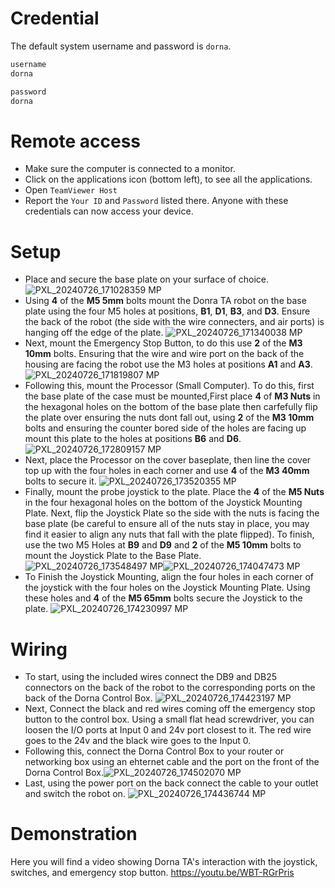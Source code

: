 # Credential
The default system username and password is `dorna`.
```bash
username
dorna

password
dorna
```

# Remote access
- Make sure the computer is connected to a monitor.
- Click on the applications icon (bottom left), to see all the applications.
- Open `TeamViewer Host`
- Report the `Your ID` and `Password` listed there. Anyone with these credentials can now access your device.

# Setup
- Place and secure the base plate on your surface of choice.![PXL_20240726_171028359 MP](https://github.com/user-attachments/assets/cfca73da-3b19-4245-977e-958e5c6d1231)
- Using  **4** of the **M5 5mm** bolts mount the Donra TA robot on the base plate using the four M5 holes at positions, **B1**, **D1**, **B3**, and **D3**. Ensure the back of the robot (the side with the wire connecters, and air ports) is hanging off the edge of the plate. ![PXL_20240726_171340038 MP](https://github.com/user-attachments/assets/25ae8a1f-a4d7-4da5-847c-69f93b8b0d24)
- Next, mount the Emergency Stop Button, to do this use **2** of the **M3 10mm** bolts. Ensuring that the wire and wire port on the back of the housing are facing the robot use the M3 holes at positions **A1** and **A3**. ![PXL_20240726_171819807 MP](https://github.com/user-attachments/assets/2571ed44-8a6d-4d37-8796-5ba5254b516c)
- Following this, mount the Processor (Small Computer). To do this, first the base plate of the case must be mounted,First place **4** of **M3 Nuts** in the hexagonal holes on the bottom of the base plate then carfefully flip the plate over ensuring the nuts dont fall out, using **2** of the **M3 10mm** bolts and ensuring the counter bored side of the holes are facing up mount this plate to the holes at positions **B6** and **D6**.![PXL_20240726_172809157 MP](https://github.com/user-attachments/assets/c6a0bd66-c83c-428c-97e0-58de5cdfd135)
- Next, place the Processor on the cover baseplate, then line the cover top up with the four holes in each corner and use **4** of the **M3 40mm** bolts to secure it. ![PXL_20240726_173520355 MP](https://github.com/user-attachments/assets/2f05899f-5ecd-49d5-ae9c-252438d9769c)
- Finally, mount the probe joystick to the plate. Place the **4** of the **M5 Nuts** in the four hexagonal holes on the bottom of the Joystick Mounting Plate. Next, flip the Joystick Plate so the side with the nuts is facing the base plate (be careful to ensure all of the nuts stay in place, you may find it easier to align any nuts that fall with the plate flipped). To finish, use the two M5 Holes at **B9** and **D9** and **2** of the **M5 10mm** bolts to mount the Joystick Plate to the Base Plate. ![PXL_20240726_173548497 MP](https://github.com/user-attachments/assets/e6f4d499-e027-4d6d-9a0c-db9503f3d95b)![PXL_20240726_174047473 MP](https://github.com/user-attachments/assets/6c4bd7ae-91b8-4fad-90db-bbf4cf7f6ecb)
- To Finish the Joystick Mounting, align the four holes in each corner of the joystick with the four holes on the Joystick Mounting Plate. Using these holes and **4** of the **M5 65mm** bolts secure the Joystick to the plate. ![PXL_20240726_174230997 MP](https://github.com/user-attachments/assets/85ec5dcd-e0f4-4c98-8d38-c00e60e62f79)

# Wiring
- To start, using the included wires connect the DB9 and DB25 connectors on the back of the robot to the corresponding ports on the back of the Dorna Control Box. ![PXL_20240726_174423197 MP](https://github.com/user-attachments/assets/afc8314f-0252-4935-bb6b-e058c2dab81b)
- Next, Connect the black and red wires coming off the emergency stop button to the control box. Using a small flat head screwdriver, you can loosen the I/O ports at Input 0 and 24v port closest to it. The red wire goes to the 24v and the black wire goes to the Input 0. 
- Following this, connect the Dorna Control Box to your router or networking box using an ehternet cable and the port on the front of the Dorna Control Box.![PXL_20240726_174502070 MP](https://github.com/user-attachments/assets/5c153dec-f717-4ed9-89ac-32abbded5343)
- Last, using the power port on the back connect the cable to your outlet and switch the robot on. ![PXL_20240726_174436744 MP](https://github.com/user-attachments/assets/370d03f2-4bb8-4612-9ddf-0c51c75a4a89)

# Demonstration
Here you will find a video showing Dorna TA's interaction with the joystick, switches, and emergency stop button.
https://youtu.be/WBT-RGrPris
